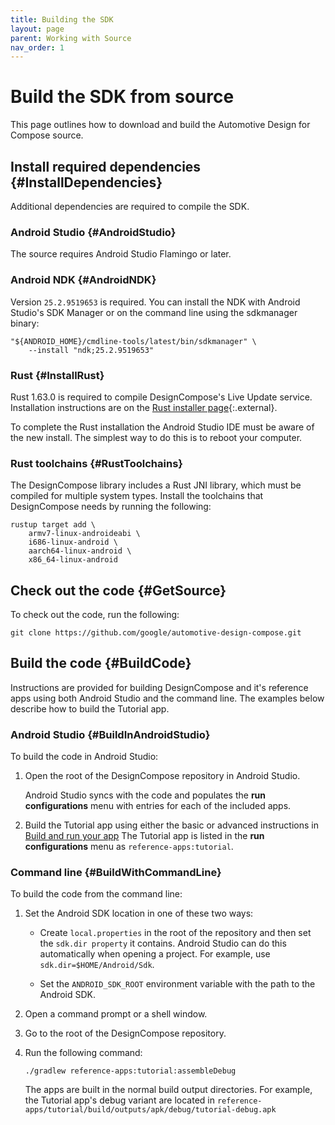 ```yaml
---
title: Building the SDK
layout: page
parent: Working with Source
nav_order: 1
---
```


# Build the SDK from source

This page outlines how to download and build the Automotive Design for Compose
source.
## Install required dependencies {#InstallDependencies}

Additional dependencies are required to compile the SDK.

### Android Studio {#AndroidStudio}

The source requires Android Studio Flamingo or later.

### Android NDK {#AndroidNDK}

Version `25.2.9519653` is required. You can install the NDK with Android
Studio's SDK Manager or on the command line using the sdkmanager binary:

```posix-terminal
"${ANDROID_HOME}/cmdline-tools/latest/bin/sdkmanager" \
    --install "ndk;25.2.9519653"
```

### Rust {#InstallRust}

Rust 1.63.0 is required to compile DesignCompose's Live Update service.
Installation instructions are on the [Rust installer
page](https://rustup.rs){:.external}.

To complete the Rust installation the Android Studio IDE must be aware of the
new install. The simplest way to do this is to reboot your computer.

### Rust toolchains {#RustToolchains}

The DesignCompose library includes a Rust JNI library, which must be compiled
for multiple system types. Install the toolchains that DesignCompose needs by
running the following:

```posix-terminal
rustup target add \
    armv7-linux-androideabi \
    i686-linux-android \
    aarch64-linux-android \
    x86_64-linux-android
```

## Check out the code {#GetSource}

To check out the code, run the following:

```posix-terminal
git clone https://github.com/google/automotive-design-compose.git
```

## Build the code {#BuildCode}

Instructions are provided for building DesignCompose and it's reference apps
using both Android Studio and the command line. The examples below describe how
to build the Tutorial app.

### Android Studio {#BuildInAndroidStudio}

To build the code in Android Studio:

1.  Open the root of the DesignCompose repository in Android Studio.

    Android Studio syncs with the code and populates the **run configurations**
    menu with entries for each of the included apps.

1.  Build the Tutorial app using either the basic or advanced instructions in
    [Build and run your app](https://developer.android.com/studio/run) The Tutorial app is listed in the
    **run configurations** menu as `reference-apps:tutorial`.

### Command line {#BuildWithCommandLine}

To build the code from the command line:

1.  Set the Android SDK location in one of these two ways:

    *   Create `local.properties` in the root of the repository and then set the
    `sdk.dir property` it contains. Android Studio can do this automatically
        when opening a project. For example, use `sdk.dir=$HOME/Android/Sdk`.

    *   Set the `ANDROID_SDK_ROOT` environment variable with the path to the
        Android SDK.

1.  Open a command prompt or a shell window.

1.  Go to the root of the DesignCompose repository.

1.  Run the following command:

    ```posix-terminal
    ./gradlew reference-apps:tutorial:assembleDebug
    ```

    The apps are built in the normal build output directories. For example, the
    Tutorial app's debug variant are located in
    `reference-apps/tutorial/build/outputs/apk/debug/tutorial-debug.apk`
